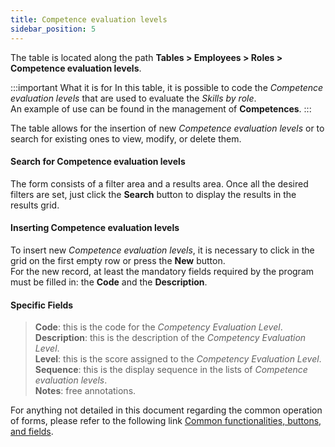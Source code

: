 ```yaml
---
title: Competence evaluation levels
sidebar_position: 5
---
```


The table is located along the path **Tables > Employees > Roles > Competence evaluation levels**.

:::important What it is for
In this table, it is possible to code the *Competence evaluation levels* that are used to evaluate the *Skills by role*.   
An example of use can be found in the management of **Competences**.
:::

The table allows for the insertion of new *Competence evaluation levels* or to search for existing ones to view, modify, or delete them.

#### Search for Competence evaluation levels  
The form consists of a filter area and a results area. Once all the desired filters are set, just click the **Search** button to display the results in the results grid.

#### Inserting Competence evaluation levels 

To insert new *Competence evaluation levels*, it is necessary to click in the grid on the first empty row or press the **New** button.   
For the new record, at least the mandatory fields required by the program must be filled in: the **Code** and the **Description**.

#### Specific Fields 
    
> **Code**: this is the code for the *Competency Evaluation Level*.   
> **Description**: this is the description of the *Competency Evaluation Level*.   
> **Level**: this is the score assigned to the *Competency Evaluation Level*.   
> **Sequence**: this is the display sequence in the lists of *Competence evaluation levels*.   
> **Notes**: free annotations.

For anything not detailed in this document regarding the common operation of forms, please refer to the following link [Common functionalities, buttons, and fields](/docs/guide/common).